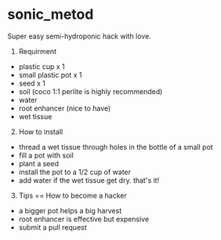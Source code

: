 # sonic_metod
Super easy semi-hydroponic hack with love.

1. Requirment

- plastic cup x 1
- small plastic pot x 1
- seed x 1
- soil (coco 1:1 perlite is highly recommended)
- water
- root enhancer (nice to have)
- wet tissue


2. How to install

- thread a wet tissue through holes in the  bottle of a small pot
- fill a pot with soil
- plant a seed
- install the pot to a 1/2 cup of water
- add water if the wet tissue get dry. that's it!

3. Tips == How to become a hacker

- a bigger pot helps a big harvest
- root  enhancer is effective but expensive
- submit a pull request
